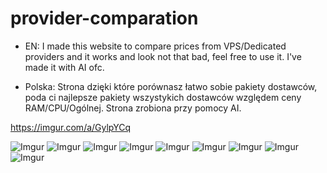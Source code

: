 # provider-comparation
- EN:
I made this website to compare prices from VPS/Dedicated providers and it works and look not that bad, feel free to use it. I've made it with AI ofc.

- Polska:
Strona dzięki które porównasz łatwo sobie pakiety dostawców, poda ci najlepsze pakiety wszystykich dostawców względem ceny RAM/CPU/Ogólnej. Strona zrobiona przy pomocy AI.

https://imgur.com/a/GylpYCq

![Imgur](https://imgur.com/N71KmbZ.png)
![Imgur](https://imgur.com/UJWbfSt.png)
![Imgur](https://imgur.com/Q9Y8pl2.png)
![Imgur](https://imgur.com/TMFx95B.png)
![Imgur](https://imgur.com/d1A5fhK.png)
![Imgur](https://imgur.com/O0ZgvYC.png)
![Imgur](https://imgur.com/2LqujT6.png)
![Imgur](https://imgur.com/F4VQYVC.png)
![Imgur](https://imgur.com/l3WNnok.png)
